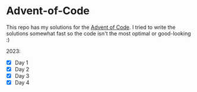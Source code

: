 # Advent-of-Code

This repo has my solutions for the [Advent of Code](https://adventofcode.com/).
I tried to write the solutions somewhat fast so the code isn't the most optimal or good-looking :)

2023:
- [x] Day 1
- [x] Day 2
- [x] Day 3      
- [x] Day 4
